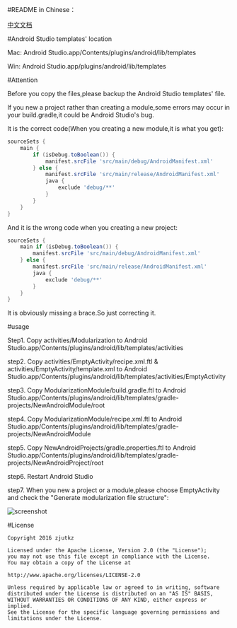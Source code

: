 #README in Chinese：

[中文文档](https://github.com/zjutkz/ModularizationTemplate/blob/master/README-Chinese.md)

#Android Studio templates' location

Mac: Android Studio.app/Contents/plugins/android/lib/templates

Win: Android Studio.app/plugins/android/lib/templates



#Attention

Before you copy the files,please backup the Android Studio templates' file.

If you new a project rather than creating a module,some errors may occur in your build.gradle,it could be Android Studio's bug.

It is the correct code(When you creating a new module,it is what you get):

```groovy
sourceSets {
    main {
        if (isDebug.toBoolean()) {
            manifest.srcFile 'src/main/debug/AndroidManifest.xml'
        } else {
            manifest.srcFile 'src/main/release/AndroidManifest.xml'
            java {
                exclude 'debug/**'
            }
        }
    }
}
```

And it is the wrong code when you creating a new project:

```groovy
sourceSets {
    main if (isDebug.toBoolean()) {
        manifest.srcFile 'src/main/debug/AndroidManifest.xml'
    } else {
        manifest.srcFile 'src/main/release/AndroidManifest.xml'
        java {
            exclude 'debug/**'
        }
    }
}
```

It is obviously missing a brace.So just correcting it.

#usage

Step1. Copy activities/Modularization to Android Studio.app/Contents/plugins/android/lib/templates/activities

step2. Copy activities/EmptyActivity/recipe.xml.ftl & activities/EmptyActivity/template.xml to Android Studio.app/Contents/plugins/android/lib/templates/activities/EmptyActivity

step3. Copy ModularizationModule/build.gradle.ftl to Android Studio.app/Contents/plugins/android/lib/templates/gradle-projects/NewAndroidModule/root

step4. Copy ModularizationModule/recipe.xml.ftl to Android Studio.app/Contents/plugins/android/lib/templates/gradle-projects/NewAndroidModule

step5. Copy NewAndroidProjects/gradle.properties.ftl to Android Studio.app/Contents/plugins/android/lib/templates/gradle-projects/NewAndroidProject/root

step6. Restart Android Studio

step7. When you new a project or a module,please choose EmptyActivity and check the "Generate modularization file structure":

 ![screenshot](https://github.com/zjutkz/ModularizationTemplate/blob/master/pic/screenshot.png)

#License

```
Copyright 2016 zjutkz

Licensed under the Apache License, Version 2.0 (the "License");
you may not use this file except in compliance with the License.
You may obtain a copy of the License at

http://www.apache.org/licenses/LICENSE-2.0

Unless required by applicable law or agreed to in writing, software
distributed under the License is distributed on an "AS IS" BASIS,
WITHOUT WARRANTIES OR CONDITIONS OF ANY KIND, either express or implied.
See the License for the specific language governing permissions and
limitations under the License.
```

